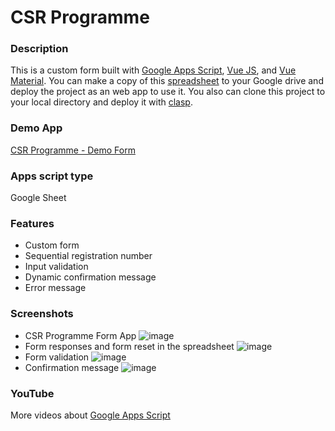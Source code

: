 # CSR Programme

### Description
This is a custom form built with [Google Apps Script](https://developers.google.com/apps-script), [Vue JS](http://vuejs.org/), and [Vue Material](http://vuematerial.io/). You can make a copy of this [spreadsheet](https://docs.google.com/spreadsheets/d/1XJQMwgkzGstfBm7dmlMssBSV59T0mTUwW2KO6SOxf2s/copy) to your Google drive and deploy the project as an web app to use it. You also can clone this project to your local directory and deploy it with [clasp](https://github.com/ashtonfei/google-apps-script-projects/tree/GAS-059).

### Demo App
[CSR Programme - Demo Form](https://script.google.com/macros/s/AKfycbznvhyxbPmHKPHvhgmC7uNedU01kuCwbXIklgcnEJiT/exec)

### Apps script type
Google Sheet

### Features
* Custom form
* Sequential registration number
* Input validation
* Dynamic confirmation message
* Error message

### Screenshots
* CSR Programme Form App
![image](https://user-images.githubusercontent.com/16481229/87852765-7023cc80-c937-11ea-8a0c-e951b79e26f1.png)
* Form responses and form reset in the spreadsheet
![image](https://user-images.githubusercontent.com/16481229/87852806-b1b47780-c937-11ea-964e-68806931315f.png)
* Form validation
![image](https://user-images.githubusercontent.com/16481229/87852831-f213f580-c937-11ea-86b2-87e294ad2d9e.png)
* Confirmation message
![image](https://user-images.githubusercontent.com/16481229/87852849-1e2f7680-c938-11ea-960d-7bee7d1175b5.png)

### YouTube
More videos about [Google Apps Script](https://www.youtube.com/ashtonfei/)






